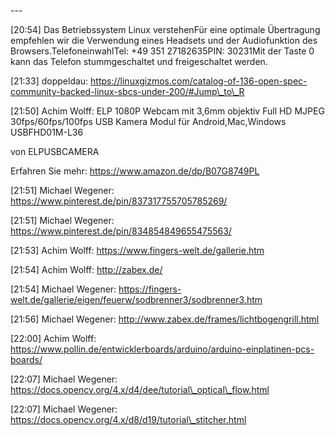 ﻿\---

[20:54] Das Betriebssystem Linux verstehenFür eine optimale Übertragung empfehlen wir die Verwendung eines Headsets und der Audiofunktion des Browsers.TelefoneinwahlTel: +49 351 27182635PIN: 30231Mit der Taste 0 kann das Telefon stummgeschaltet und freigeschaltet werden.

[21:33] doppeldau: https://linuxgizmos.com/catalog-of-136-open-spec-community-backed-linux-sbcs-under-200/#Jump\_to\_R

[21:50] Achim Wolff: ELP 1080P Webcam mit 3,6mm objektiv Full HD MJPEG 30fps/60fps/100fps USB Kamera Modul für Android,Mac,Windows USBFHD01M-L36

von ELPUSBCAMERA

Erfahren Sie mehr: https://www.amazon.de/dp/B07G8749PL

[21:51] Michael Wegener: https://www.pinterest.de/pin/837317755705785269/

[21:51] Michael Wegener: https://www.pinterest.de/pin/834854849655475563/

[21:53] Achim Wolff: https://www.fingers-welt.de/gallerie.htm

[21:54] Achim Wolff: http://zabex.de/

[21:54] Michael Wegener: https://fingers-welt.de/gallerie/eigen/feuerw/sodbrenner3/sodbrenner3.htm

[21:56] Michael Wegener: http://www.zabex.de/frames/lichtbogengrill.html

[22:00] Achim Wolff: https://www.pollin.de/entwicklerboards/arduino/arduino-einplatinen-pcs-boards/

[22:07] Michael Wegener: https://docs.opencv.org/4.x/d4/dee/tutorial\_optical\_flow.html

[22:07] Michael Wegener: https://docs.opencv.org/4.x/d8/d19/tutorial\_stitcher.html
